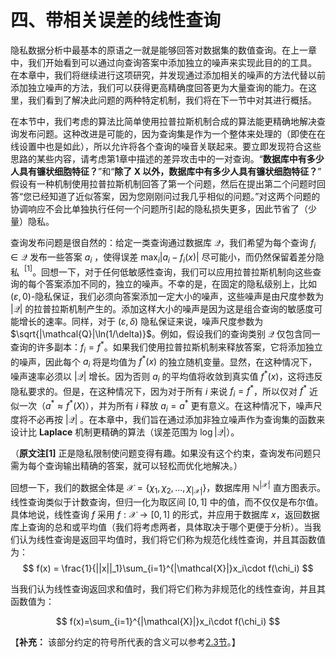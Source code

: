 # 四、带相关误差的线性查询

隐私数据分析中最基本的原语之一就是能够回答对数据集的数值查询。在上一章中，我们开始看到可以通过向查询答案中添加独立的噪声来实现此目的的工具。 在本章中，我们将继续进行这项研究，并发现通过添加相关的噪声的方法代替以前添加独立噪声的方法，我们可以获得更高精确度回答更为大量查询的能力。在这里，我们看到了解决此问题的两种特定机制，我们将在下一节中对其进行概括。

在本节中，我们考虑的算法比简单使用拉普拉斯机制合成的算法能更精确地解决查询发布问题。这种改进是可能的，因为查询集是作为一个整体来处理的（即使在在线设置中也是如此），所以允许将各个查询的噪音关联起来。要立即发现符合这些思路的某些内容，请考虑第1章中描述的差异攻击中的一对查询。“**数据库中有多少人具有镰状细胞特征？**”和“**除了 X 以外，数据库中有多少人具有镰状细胞特征？**” 假设有一种机制使用拉普拉斯机制回答了第一个问题，然后在提出第二个问题时回答“您已经知道了近似答案，因为您刚刚问过我几乎相似的问题。”对这两个问题的协调响应不会比单独执行任何一个问题所引起的隐私损失更多，因此节省了（少量）隐私。

查询发布问题是很自然的：给定一类查询通过数据库 $\mathcal{Q}$，我们希望为每个查询 $f_i \in \mathcal{Q}$ 发布一些答案 $a_i$ ，使得误差 $\max_i|a_i-f_i(x)|$ 尽可能小，而仍然保留着差分隐私 $\ ^[1]$。回想一下，对于任何低敏感性查询，我们可以应用拉普拉斯机制向这些查询的每个答案添加不同的，独立的噪声。不幸的是，在固定的隐私级别上，比如 $(\varepsilon,0)$-隐私保证，我们必须向答案添加一定大小的噪声，这些噪声是由尺度参数为 $|\mathcal{Q}|$ 的拉普拉斯机制产生的。添加这样大小的噪声是因为这是组合查询的敏感度可能增长的速率。同样，对于 $(\varepsilon,\delta)$ 隐私保证来说，噪声尺度参数为 $\sqrt{|\mathcal{Q}|\ln(1/\delta)}$。例如，假设我们的查询类别 $\mathcal{Q}$ 仅包含同一查询的许多副本：$f_i=f^*$。如果我们使用拉普拉斯机制来释放答案，它将添加独立的噪声，因此每个 $a_i$ 将是均值为 $f^*(x)$ 的独立随机变量。显然，在这种情况下，噪声速率必须以 $|\mathcal{Q}|$ 增长。因为否则 $a_i$ 的平均值将收敛到真实值 $f^*(x)$，这将违反隐私要求的。但是，在这种情况下，因为对于所有 $i$ 来说 $f_i = f^*$，所以仅对 $f^*$ 近似一次（$a^* \approx f^*(X)$），并为所有 $i$ 释放 $a_i=a^*$ 更有意义。在这种情况下，噪声尺度将不必再按 $|\mathcal{Q}|$ 。在本章中，我们旨在通过添加非独立噪声作为查询集的函数来设计比 **Laplace** 机制更精确的算法（误差范围为 $\log |\mathcal{Q}|$）。

（**原文注[1]** 正是隐私限制使问题变得有趣。如果没有这个约束，查询发布问题只需为每个查询输出精确的答案，就可以轻松而优化地解决。）

回想一下，我们的数据全体是 $\mathcal{X}=\{\chi_1,\chi_2,...,\chi_{|\mathcal{X}|}\}$，数据库用 $\mathbb{N}^{|\mathcal{X}|}$ 直方图表示。线性查询类似于计数查询，但归一化为取区间 $[0,1]$ 中的值，而不仅仅是布尔值。具体地说，线性查询 $f$ 采用 $f:\mathcal{X}\to[0,1]$ 的形式，并应用于数据库 $x$，返回数据库上查询的总和或平均值（我们将考虑两者，具体取决于哪个更便于分析）。当我们认为线性查询是返回平均值时，我们将它们称为规范化线性查询，并且其函数值为：
$$
f(x) = \frac{1}{||x||_1}\sum_{i=1}^{|\mathcal{X}|}x_i\cdot f(\chi_i)
$$

当我们认为线性查询返回求和值时，我们将它们称为非规范化的线性查询，并且其函数值为：

$$
f(x)=\sum_{i=1}^{|\mathcal{X}|}x_i\cdot f(\chi_i)
$$

【**补充：** 该部分约定的符号所代表的含义可以参考[2.3节](/2-Basic-Terms/Formalizing-differential-privacy_1.html)。】